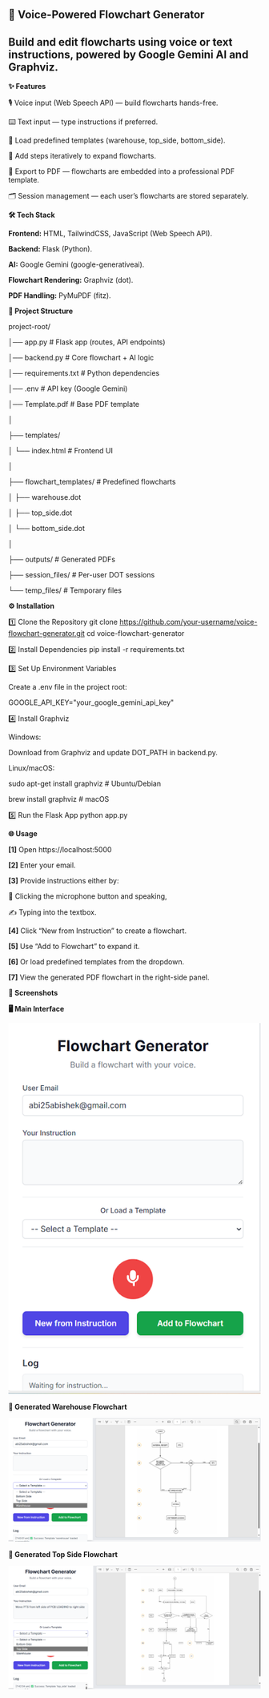 🎤 Voice-Powered Flowchart Generator
------
Build and edit flowcharts using voice or text instructions, powered by Google Gemini AI and Graphviz.
----------------------------
**✨ Features**

🎙️ Voice input (Web Speech API) — build flowcharts hands-free.

⌨️ Text input — type instructions if preferred.

📂 Load predefined templates (warehouse, top_side, bottom_side).

🔄 Add steps iteratively to expand flowcharts.

📑 Export to PDF — flowcharts are embedded into a professional PDF template.

🗂️ Session management — each user’s flowcharts are stored separately.

**🛠️ Tech Stack**

**Frontend:** HTML, TailwindCSS, JavaScript (Web Speech API).

**Backend:** Flask (Python).

**AI:** Google Gemini (google-generativeai).

**Flowchart Rendering:** Graphviz (dot).

**PDF Handling:** PyMuPDF (fitz).

**📂 Project Structure**

project-root/

│── app.py                # Flask app (routes, API endpoints)

│── backend.py            # Core flowchart + AI logic

│── requirements.txt      # Python dependencies

│── .env                  # API key (Google Gemini)

│── Template.pdf          # Base PDF template

│

├── templates/

│   └── index.html        # Frontend UI

│

├── flowchart_templates/  # Predefined flowcharts

│   ├── warehouse.dot

│   ├── top_side.dot

│   └── bottom_side.dot

│

├── outputs/              # Generated PDFs

├── session_files/        # Per-user DOT sessions

└── temp_files/           # Temporary files

**⚙️ Installation**

1️⃣ Clone the Repository
git clone https://github.com/your-username/voice-flowchart-generator.git
cd voice-flowchart-generator

2️⃣ Install Dependencies
pip install -r requirements.txt

3️⃣ Set Up Environment Variables

Create a .env file in the project root:

GOOGLE_API_KEY="your_google_gemini_api_key"

4️⃣ Install Graphviz

Windows: 

Download from Graphviz
and update DOT_PATH in backend.py.

Linux/macOS:

sudo apt-get install graphviz       # Ubuntu/Debian

brew install graphviz               # macOS

5️⃣ Run the Flask App
python app.py

**🌐 Usage**

**[1]** Open https://localhost:5000

**[2]** Enter your email.

**[3]** Provide instructions either by:

🎤 Clicking the microphone button and speaking,

✍️ Typing into the textbox.

**[4]** Click “New from Instruction” to create a flowchart.

**[5]** Use “Add to Flowchart” to expand it.

**[6]** Or load predefined templates from the dropdown.

**[7]** View the generated PDF flowchart in the right-side panel.

**📸 Screenshots**

**🖥️ Main Interface**

![Main Interface](assets/Main_Interface.png)

**📑 Generated Warehouse Flowchart**

![Ware House](assets/Ware_House.png)

**📑 Generated Top Side Flowchart**

![Top Side](assets/Top_Side.png)
